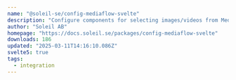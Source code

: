```yaml
---
name: "@soleil-se/config-mediaflow-svelte"
description: "Configure components for selecting images/videos from Mediaflow."
author: "Soleil AB"
homepage: "https://docs.soleil.se/packages/config-mediaflow-svelte"
downloads: 186
updated: "2025-03-11T14:16:10.086Z"
svelte5: true
tags: 
  - integration
---
```

